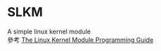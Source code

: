 # SLKM
A simple linux kernel module  
參考 [The Linux Kernel Module Programming Guide](https://github.com/sysprog21/lkmpg)
